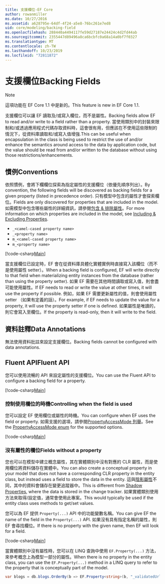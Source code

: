 ```yaml
---
title: 支援欄位-EF Core
author: rowanmiller
ms.date: 10/27/2016
ms.assetid: a628795e-64df-4f24-a5e8-76bc261e7ed8
uid: core/modeling/backing-field
ms.openlocfilehash: 288440a4494117fe59d27187e24424c4d2fd44ab
ms.sourcegitcommit: 2355447d89496a8ca6bcbfc0a68a14a0bf7f0327
ms.translationtype: MT
ms.contentlocale: zh-TW
ms.lasthandoff: 10/23/2019
ms.locfileid: "72811872"
---
```

# <a name="backing-fields"></a><span data-ttu-id="8dd16-102">支援欄位</span><span class="sxs-lookup"><span data-stu-id="8dd16-102">Backing Fields</span></span>

> [!NOTE]  
> <span data-ttu-id="8dd16-103">這項功能在 EF Core 1.1 中是新的。</span><span class="sxs-lookup"><span data-stu-id="8dd16-103">This feature is new in EF Core 1.1.</span></span>

<span data-ttu-id="8dd16-104">支援欄位可以讓 EF 讀取及/或寫入欄位，而不是屬性。</span><span class="sxs-lookup"><span data-stu-id="8dd16-104">Backing fields allow EF to read and/or write to a field rather than a property.</span></span> <span data-ttu-id="8dd16-105">當使用類別中的封裝來限制和/或透過應用程式代碼存取資料時，這會很有用，但應該在不使用這些限制的情況下，從資料庫讀取和/或寫入值增強.</span><span class="sxs-lookup"><span data-stu-id="8dd16-105">This can be useful when encapsulation in the class is being used to restrict the use of and/or enhance the semantics around access to the data by application code, but the value should be read from and/or written to the database without using those restrictions/enhancements.</span></span>

## <a name="conventions"></a><span data-ttu-id="8dd16-106">慣例</span><span class="sxs-lookup"><span data-stu-id="8dd16-106">Conventions</span></span>

<span data-ttu-id="8dd16-107">依照慣例，會將下欄欄位探索為指定屬性的支援欄位（依優先順序列出）。</span><span class="sxs-lookup"><span data-stu-id="8dd16-107">By convention, the following fields will be discovered as backing fields for a given property (listed in precedence order).</span></span> <span data-ttu-id="8dd16-108">只有模型中包含的屬性才會探索欄位。</span><span class="sxs-lookup"><span data-stu-id="8dd16-108">Fields are only discovered for properties that are included in the model.</span></span> <span data-ttu-id="8dd16-109">如需模型中包含哪些屬性的詳細資訊，請參閱[包含 & 排除屬性](included-properties.md)。</span><span class="sxs-lookup"><span data-stu-id="8dd16-109">For more information on which properties are included in the model, see [Including & Excluding Properties](included-properties.md).</span></span>

* `_<camel-cased property name>`
* `_<property name>`
* `m_<camel-cased property name>`
* `m_<property name>`

[!code-csharp[Main](../../../samples/core/Modeling/Conventions/BackingField.cs#Sample)]

<span data-ttu-id="8dd16-110">當支援欄位已設定時，EF 會在從資料庫具體化實體實例時直接寫入該欄位（而不是使用屬性 setter）。</span><span class="sxs-lookup"><span data-stu-id="8dd16-110">When a backing field is configured, EF will write directly to that field when materializing entity instances from the database (rather than using the property setter).</span></span> <span data-ttu-id="8dd16-111">如果 EF 需要在其他時間讀取或寫入值，則會盡可能使用屬性。</span><span class="sxs-lookup"><span data-stu-id="8dd16-111">If EF needs to read or write the value at other times, it will use the property if possible.</span></span> <span data-ttu-id="8dd16-112">例如，如果 EF 需要更新屬性的值，則會使用屬性 setter （如果有定義的話）。</span><span class="sxs-lookup"><span data-stu-id="8dd16-112">For example, if EF needs to update the value for a property, it will use the property setter if one is defined.</span></span> <span data-ttu-id="8dd16-113">如果屬性是唯讀的，則它會寫入至欄位。</span><span class="sxs-lookup"><span data-stu-id="8dd16-113">If the property is read-only, then it will write to the field.</span></span>

## <a name="data-annotations"></a><span data-ttu-id="8dd16-114">資料註釋</span><span class="sxs-lookup"><span data-stu-id="8dd16-114">Data Annotations</span></span>

<span data-ttu-id="8dd16-115">無法使用資料批註來設定支援欄位。</span><span class="sxs-lookup"><span data-stu-id="8dd16-115">Backing fields cannot be configured with data annotations.</span></span>

## <a name="fluent-api"></a><span data-ttu-id="8dd16-116">Fluent API</span><span class="sxs-lookup"><span data-stu-id="8dd16-116">Fluent API</span></span>

<span data-ttu-id="8dd16-117">您可以使用流暢的 API 來設定屬性的支援欄位。</span><span class="sxs-lookup"><span data-stu-id="8dd16-117">You can use the Fluent API to configure a backing field for a property.</span></span>

[!code-csharp[Main](../../../samples/core/Modeling/FluentAPI/BackingField.cs#Sample)]

### <a name="controlling-when-the-field-is-used"></a><span data-ttu-id="8dd16-118">控制使用欄位的時機</span><span class="sxs-lookup"><span data-stu-id="8dd16-118">Controlling when the field is used</span></span>

<span data-ttu-id="8dd16-119">您可以設定 EF 使用欄位或屬性的時機。</span><span class="sxs-lookup"><span data-stu-id="8dd16-119">You can configure when EF uses the field or property.</span></span> <span data-ttu-id="8dd16-120">如需支援的選項，請參閱[PropertyAccessMode 列舉](https://docs.microsoft.com/dotnet/api/microsoft.entityframeworkcore.propertyaccessmode)。</span><span class="sxs-lookup"><span data-stu-id="8dd16-120">See the [PropertyAccessMode enum](https://docs.microsoft.com/dotnet/api/microsoft.entityframeworkcore.propertyaccessmode) for the supported options.</span></span>

[!code-csharp[Main](../../../samples/core/Modeling/FluentAPI/BackingFieldAccessMode.cs#Sample)]

### <a name="fields-without-a-property"></a><span data-ttu-id="8dd16-121">沒有屬性的欄位</span><span class="sxs-lookup"><span data-stu-id="8dd16-121">Fields without a property</span></span>

<span data-ttu-id="8dd16-122">您也可以在模型中建立概念屬性，其在實體類別中沒有對應的 CLR 屬性，而是使用欄位將資料儲存在實體中。</span><span class="sxs-lookup"><span data-stu-id="8dd16-122">You can also create a conceptual property in your model that does not have a corresponding CLR property in the entity class, but instead uses a field to store the data in the entity.</span></span> <span data-ttu-id="8dd16-123">這與[陰影屬性](shadow-properties.md)不同，其中的資料會儲存在變更追蹤器中。</span><span class="sxs-lookup"><span data-stu-id="8dd16-123">This is different from [Shadow Properties](shadow-properties.md), where the data is stored in the change tracker.</span></span> <span data-ttu-id="8dd16-124">如果實體類別使用方法來取得/設定值，通常會使用此專案。</span><span class="sxs-lookup"><span data-stu-id="8dd16-124">This would typically be used if the entity class uses methods to get/set values.</span></span>

<span data-ttu-id="8dd16-125">您可以為 EF 提供 `Property(...)` API 中的功能變數名稱。</span><span class="sxs-lookup"><span data-stu-id="8dd16-125">You can give EF the name of the field in the `Property(...)` API.</span></span> <span data-ttu-id="8dd16-126">如果沒有具有指定名稱的屬性，則 EF 會尋找欄位。</span><span class="sxs-lookup"><span data-stu-id="8dd16-126">If there is no property with the given name, then EF will look for a field.</span></span>

[!code-csharp[Main](../../../samples/core/Modeling/FluentAPI/BackingFieldNoProperty.cs#Sample)]

<span data-ttu-id="8dd16-127">當實體類別中沒有屬性時，您可以在 LINQ 查詢中使用 `EF.Property(...)` 方法，來參考概念上為模型一部分的屬性。</span><span class="sxs-lookup"><span data-stu-id="8dd16-127">When there is no property in the entity class, you can use the `EF.Property(...)` method in a LINQ query to refer to the property that is conceptually part of the model.</span></span>

``` csharp
var blogs = db.blogs.OrderBy(b => EF.Property<string>(b, "_validatedUrl"));
```

